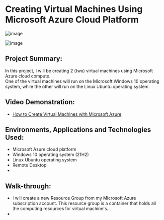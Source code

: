<h1>Creating Virtual Machines Using Microsoft Azure Cloud Platform</h1>

![image](https://github.com/patrickoigwilo/My-CourseCareers-FinalExam-Project/assets/162601853/2d70d06c-1917-4cc8-a580-fa4cf4d9ed40)


![image](https://github.com/patrickoigwilo/My-CourseCareers-FinalExam-Project/assets/162601853/eb29e7bb-2870-45ed-89bb-3339b32aa101)

<h2>Project Summary:</h2>
In this project, I will be creating 2 (two) virtual machines using Microsoft Azure cloud compute.<br>
One of the virtual machines will run on the Microsoft Windows 10 operating system, while the other will run on the Linux Ubuntu operating system.

<h2>Video Demonstration:</h2>

- [How to Create Virtual Machines with Microsoft Azure](https://www.youtube.com)
  

<h2>Environments, Applications and Technologies Used:</h2>

- Microsoft Azure cloud platform
- Windows 10 operating system (21H2)
- Linux Ubuntu operating system
- Remote Desktop
- 

<h2>Walk-through:</h2>

- I will create a new Resource Group from my Microsoft Azure subscription account. This resource group is a container that holds all the computing resources for  virtual machine's...
-  

